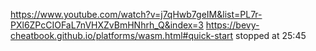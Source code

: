 https://www.youtube.com/watch?v=j7qHwb7geIM&list=PL7r-PXl6ZPcCIOFaL7nVHXZvBmHNhrh_Q&index=3
https://bevy-cheatbook.github.io/platforms/wasm.html#quick-start
stopped at 25:45
